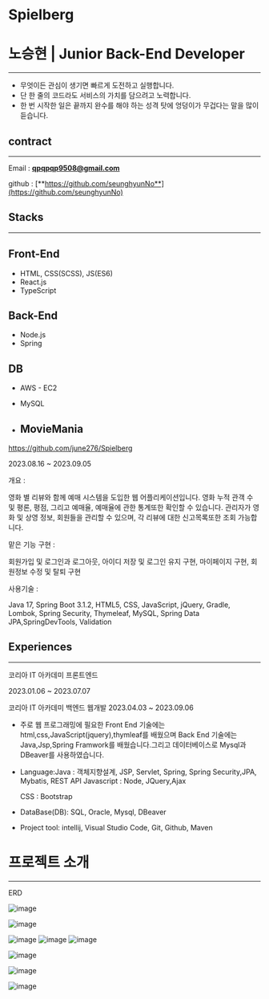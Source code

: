 # Spielberg

# 노승현 | Junior Back-End Developer

---

- 무엇이든 관심이 생기면 빠르게 도전하고 실행합니다.
- 단 한 줄의 코드라도 서비스의 가치를 담으려고 노력합니다.
- 한 번 시작한 일은 끝까지 완수를 해야 하는 성격 탓에 엉덩이가 무겁다는 말을 많이 듣습니다.

## **contract**

---

Email : **qpqpqp9508@gmail.com**

github : [**https://github.com/seunghyunNo**](https://github.com/seunghyunNo)

## **Stacks**

---

## Front-End

- HTML, CSS(SCSS), JS(ES6)
- React.js
- TypeScript

## Back-End

- Node.js
- Spring

## DB

- AWS - EC2
- MySQL

- ## MovieMania

https://github.com/june276/Spielberg

2023.08.16 ~ 2023.09.05

개요 : 

영화 별 리뷰와 함께 예매 시스템을 도입한 웹 어플리케이션입니다. 영화 누적 관객 수 및 평론, 평점, 그리고 예매율, 예매율에 관한 통계또한 확인할 수 있습니다. 관리자가 영화 및 상영 정보, 회원들을 관리할 수 있으며, 각 리뷰에 대한 신고목록또한 조회 가능합니다.



맡은 기능 구현 : 

회원가입 및 로그인과 로그아웃, 아이디 저장 및 로그인 유지 구현, 마이페이지 구현, 회원정보 수정 및 탈퇴 구현



사용기술 :

Java 17, Spring Boot 3.1.2, HTML5, CSS, JavaScript, jQuery, Gradle, Lombok, Spring Security, Thymeleaf, MySQL, Spring Data JPA,SpringDevTools, Validation


## Experiences

---

코리아  IT 아카데미 프론트엔드

2023.01.06 ~ 2023.07.07

코리아 IT 아카데미 백엔드 웹개발
2023.04.03 ~ 2023.09.06

- 주로 웹 프로그래밍에 필요한 Front End 기술에는 html,css,JavaScript(jquery),thymleaf를 배웠으며 Back End 기술에는 Java,Jsp,Spring Framwork를 배웠습니다.그리고 데이터베이스로 Mysql과 DBeaver를 사용하였습니다.
- Language:Java : 객체지향설계, JSP, Servlet, Spring, Spring Security,JPA, Mybatis, REST API Javascript : Node, JQuery,Ajax
    
    CSS : Bootstrap
    
- DataBase(DB): SQL, Oracle, Mysql, DBeaver
- Project tool: intellij, Visual Studio Code, Git, Github, Maven


# 프로젝트 소개

---

ERD

![image](https://github.com/seunghyunNo/Spielberg/assets/138773698/49e66f9a-b5b6-4673-855a-355d392283b8)



![image](https://github.com/seunghyunNo/Spielberg/assets/138773698/4a1f1062-2d3d-4423-98db-3d3c0e2853ec)

![image](https://github.com/seunghyunNo/Spielberg/assets/138773698/3b38fc27-9932-463c-b73a-197b64d3b2ca)
![image](https://github.com/seunghyunNo/Spielberg/assets/138773698/bda8f87e-6cf3-4d5a-8107-3faed493fe5c)
![image](https://github.com/seunghyunNo/Spielberg/assets/138773698/5d665a19-b794-4789-9893-fdaaf3d8c5c7)

![image](https://github.com/seunghyunNo/Spielberg/assets/138773698/faf49f03-48d8-47de-b26a-1ee90d14a231)

![image](https://github.com/seunghyunNo/Spielberg/assets/138773698/e35659d1-86a9-4fd2-bad7-fcb2fba071e1)


![image](https://github.com/seunghyunNo/Spielberg/assets/138773698/8aa9e04e-0566-4274-9b8d-67696c0c8b32)




